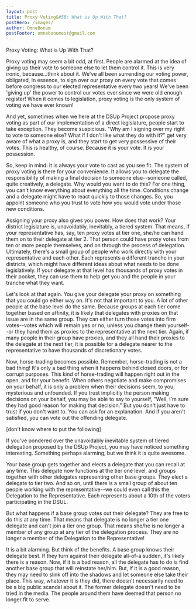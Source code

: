 ```yaml
---
layout: post
title: Proxy Voting&#58; What is Up With That?
postHero: /images/
author: OmneBonum
postFooter: omnebonumest@gmail.com
---
```

Proxy Voting: What is Up With That?

Proxy voting may seem a bit odd, at first.  People are alarmed at the idea of giving up their vote to someone else to let them control it.  This is very ironic, because...think about it.  We've all been surrending our voting power, obligated, in essence, to sign over our proxy on every vote that comes before congress to our elected representative every two years!  We've been 'giving up' the power to control our votes ever since we were old enough register!  When it comes to legislation, proxy voting is the only system of voting we have ever known!

And yet, sometimes when we here at the DSUp Project propose proxy voting as part of our implementation of a direct legislature, people start to take exception.  They become suspicious. "Why am I signing over my right to vote to someone else?  What if I don't like what they do with it?"  get very aware of what a proxy is, and they start to get very possessive of their votes.  This is healthy, of course.  Because it is your vote.  It is your possession.  

So, keep in mind: it is always your vote to cast as you see fit. The system of proxy voting is there for your convenience.  It allows you to delegate the responsibility of making a final decision to someone else--someone called, quite creatively, a delegate.  Why would you want to do this?  For one thing, you can't know everything about everything all the time. Conditions change and a delegate might have to react quickly to those changes. So, you appoint someone who you trust to vote how you would vote under those new conditions.  

Assigning your proxy also gives you power.  How does that work?  Your district legislature is, unavoidably, inevitably, a tiered system.  That means, if your representative has, say, ten proxy votes at tier one, she/he can hand them on to their delegate at tier 2.  That person could have proxy votes from ten or more people themselves, and on through the process of delegation.  Ultimately, there's a small group of people who work directly with your representative and each other.  Each represents a different tranche in your districts, which might have different ideas about what needs to be done legislatively.  If your delegate at that level has thousands of proxy votes in their pocket, they can use them to help get you and the people in your tranche what they want.  

Let's look at that again.  You give your delegate your proxy on something that you could go either way on.  It's not that important to you.  A lot of other people at the base level do the same.  Because groups at each tier come together based on affinity, it is likely that delegates with proxies on that issue are in the same group.  They can either turn those votes into firm votes--votes which will remain yes or no, unless you change them yourself--or they hand them as proxies to the representative at the next tier.  Again, if many people in their group have proxies, and they all hand their proxies to the delegate at the next tier, it is possible for a delegate nearer to the representative to have thousands of discretionary votes.  

Now, horse-trading becomes possible.  Remember, horse-trading is not a bad thing!  It's only a bad thing when it happens behind closed doors, or for corrupt purposes. This kind of horse-trading will happen right out in the open, and for your benefit. When others negotiate and make compromises on your behalf, it is only a problem when their decisions seem, to you, mysterious and unfounded. If you trust implicitly the person making decisions on your behalf, you may be able to say to yourself, "Well, I'm sure they had good reason for making that decision." But you don't just have to trust if you don't want to.  You can ask for an explanation.  And if you aren't satisfied, you can vote out the offending delegate.  

[don't know where to put the following]

If you've pondered over the unavoidably inevitable system of tiered delegation proposed by the DSUp Project, you may have noticed something interesting.  Something perhaps alarming, but we think it is quite awesome.

Your base group gets together and elects a delegate that you can recall at any time.  This delegate now functions at the tier one level, and groups together with other delegates representing other base groups. They elect a delegate to tier two.  And so on, until there is a small group of about ten people working with the representative--we could even call this the Delegation to the Representative.  Each represents about a 10th of the voters participating in the DSUL.

But what happens if a base group votes out their delegate? They are free to do this at any time.  That means that delegate is no longer a tier one delegate and can't join a tier one group.  That means she/he is no longer a member of any group at any tier of the delegation process.  They are no longer a member of the Delegation to the Representative!

It is a bit alarming.  But think of the benefits.  A base group knows their delegate best.  If they turn against their delegate all-of-a sudden, it's likely there is a reason.  Now, if it is a bad reason, all the delegate has to do is find another base group that will reinstate her/him.  But, if it is a good reason, they may need to slink off into the shadows and let someone else take their place.  This way, whatever it is they did, there doesn't necessarily need to be a big public scandal about it.  The former delegate doesn't need to be tried in the media.  The people around them have deemed that person no longer fit to serve.  
